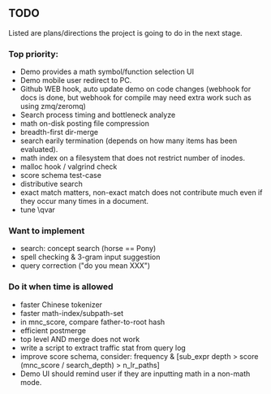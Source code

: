 ## TODO
Listed are plans/directions the project is going to do
in the next stage.

### Top priority:
* Demo provides a math symbol/function selection UI
* Demo mobile user redirect to PC.
* Github WEB hook, auto update demo on code changes (webhook for docs is done, but webhook for compile may need extra work such as using zmq/zeromq)
* Search process timing and bottleneck analyze
* math on-disk posting file compression
* breadth-first dir-merge
* search earily termination (depends on how many items has been evaluated).
* math index on a filesystem that does not restrict number of inodes.
* malloc hook / valgrind check
* score schema test-case
* distributive search
* exact match matters, non-exact match does not contribute much even if they occur many times in a document.
* tune \qvar

### Want to implement
* search: concept search (horse == Pony)
* spell checking & 3-gram input suggestion
* query correction ("do you mean XXX")

### Do it when time is allowed
* faster Chinese tokenizer
* faster math-index/subpath-set
* in mnc\_score, compare father-to-root hash
* efficient postmerge
* top level AND merge does not work
* write a script to extract traffic stat from query log
* improve score schema, consider:
	frequency & [sub\_expr depth > score (mnc\_score / search\_depth) > n\_lr\_paths]
* Demo UI should remind user if they are inputting math in a non-math mode.
